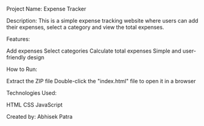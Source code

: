 Project Name: Expense Tracker

Description:  This is a simple expense tracking website where users can add their expenses, select a category
                        and view the total expenses.

Features:  

Add expenses
Select categories
Calculate total expenses
Simple and user-friendly design
                  

How to Run:

Extract the ZIP file
Double-click the "index.html" file to open it in a browser


Technologies Used:

HTML
CSS
JavaScript



Created by: Abhisek Patra
